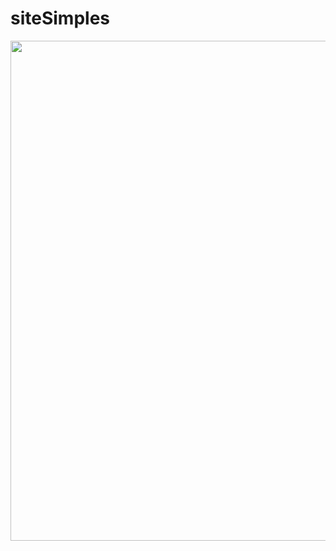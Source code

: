 # siteSimples

<div align="center"> 
<img width="800" src="https://user-images.githubusercontent.com/65668609/222605354-d1fd7676-9fd8-4a1e-8b0c-2881962d2d11.gif" />
</div>

